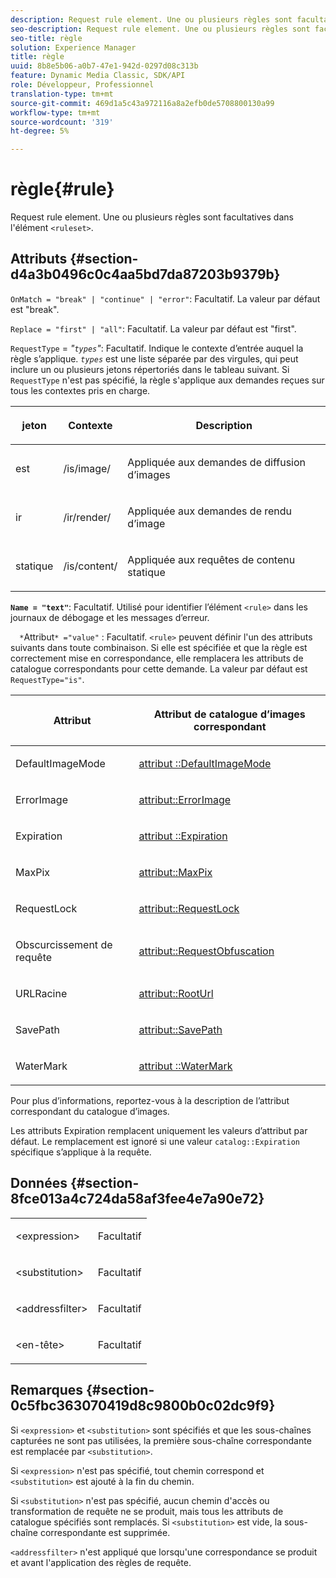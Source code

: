 ```yaml
---
description: Request rule element. Une ou plusieurs règles sont facultatives dans l’élément <ensemble de règles>.
seo-description: Request rule element. Une ou plusieurs règles sont facultatives dans l’élément <ensemble de règles>.
seo-title: règle
solution: Experience Manager
title: règle
uuid: 8b8e5b06-a0b7-47e1-942d-0297d08c313b
feature: Dynamic Media Classic, SDK/API
role: Développeur, Professionnel
translation-type: tm+mt
source-git-commit: 469d1a5c43a972116a8a2efb0de5708800130a99
workflow-type: tm+mt
source-wordcount: '319'
ht-degree: 5%

---
```



# règle{#rule}

Request rule element. Une ou plusieurs règles sont facultatives dans l&#39;élément `<ruleset>`.

## Attributs {#section-d4a3b0496c0c4aa5bd7da87203b9379b}

`OnMatch = "break" | "continue" | "error"`: Facultatif. La valeur par défaut est &quot;break&quot;.

`Replace = "first" | "all"`: Facultatif. La valeur par défaut est &quot;first&quot;.

`RequestType` =  *&quot;`types`&quot;*: Facultatif. Indique le contexte d’entrée auquel la règle s’applique. *`types`* est une liste séparée par des virgules, qui peut inclure un ou plusieurs jetons répertoriés dans le tableau suivant. Si `RequestType` n&#39;est pas spécifié, la règle s&#39;applique aux demandes reçues sur tous les contextes pris en charge.

<table id="table_4935E1ED03624DA6AF3F8DC9AAA10237"> 
 <thead> 
  <tr> 
   <th class="entry"> <p><b>jeton</b> </p> </th> 
   <th class="entry"> <p><b>Contexte</b> </p> </th> 
   <th class="entry"> <p><b>Description</b> </p> </th> 
  </tr> 
 </thead>
 <tbody> 
  <tr> 
   <td> <p> <span class="codeph"> est</span> </p> </td> 
   <td> <p> <span class="filepath"> /is/image/</span> </p> </td> 
   <td> <p>Appliquée aux demandes de diffusion d’images </p> </td> 
  </tr> 
  <tr> 
   <td> <p> <span class="codeph"> ir</span> </p> </td> 
   <td> <p> <span class="filepath"> /ir/render/</span> </p> </td> 
   <td> <p>Appliquée aux demandes de rendu d’image </p> </td> 
  </tr> 
  <tr> 
   <td> <p> <span class="codeph"> statique</span> </p> </td> 
   <td> <p> <span class="filepath"> /is/content/</span> </p> </td> 
   <td> <p>Appliquée aux requêtes de contenu statique </p> </td> 
  </tr> 
 </tbody> 
</table>

**`Name = "text"`**: Facultatif. Utilisé pour identifier l’élément `<rule>` dans les journaux de débogage et les messages d’erreur.

`  *`Attribut`* ="value"` : Facultatif. `<rule>` peuvent définir l&#39;un des attributs suivants dans toute combinaison. Si elle est spécifiée et que la règle est correctement mise en correspondance, elle remplacera les attributs de catalogue correspondants pour cette demande. La valeur par défaut est `RequestType="is"`.

<table id="table_67AED5BEADDF4DAC99B5EF46438C1ABC"> 
 <thead> 
  <tr> 
   <th class="entry"> <b> <span class="varname"> Attribut  </span> </b> </th> 
   <th class="entry"> <p>Attribut de catalogue d’images correspondant </p> </th> 
  </tr> 
 </thead>
 <tbody> 
  <tr> 
   <td> <p> <span class="codeph"> DefaultImageMode</span> </p> </td> 
   <td> <p><a href="../../../../../is-api/image-catalog/image-serving-api-ref/c-image-catalog-reference/c-attributes-reference/r-defaultimagemode.md#reference-8a996af162f84e46bbe9e6e0d4e26782" type="reference" format="dita" scope="local"> attribut ::DefaultImageMode</a> </p> </td> 
  </tr> 
  <tr> 
   <td> <p> <span class="codeph"> ErrorImage</span> </p> </td> 
   <td> <p><a href="../../../../../is-api/image-catalog/image-serving-api-ref/c-image-catalog-reference/c-attributes-reference/r-errorimage.md#reference-c494d5d8b2584fe3800f35baabd0292c" type="reference" format="dita" scope="local"> attribut::ErrorImage</a> </p> </td> 
  </tr> 
  <tr> 
   <td> <p> <span class="codeph"> Expiration</span> </p> </td> 
   <td> <p> <a href="../../../../../is-api/image-catalog/image-serving-api-ref/c-image-catalog-reference/c-attributes-reference/r-expiration.md#reference-a0bf4686425d4e00b8014c4950fb62b7" type="reference" format="dita" scope="local"> attribut ::Expiration</a> </p> </td> 
  </tr> 
  <tr> 
   <td> <p> <span class="codeph"> MaxPix</span> </p> </td> 
   <td> <p><a href="../../../../../is-api/image-catalog/image-serving-api-ref/c-image-catalog-reference/c-attributes-reference/r-maxpix.md#reference-e167d396ac794079ba8b5e6eb16eeda5" type="reference" format="dita" scope="local"> attribut::MaxPix  </a> </p> </td> 
  </tr> 
  <tr> 
   <td> <p> <span class="codeph"> RequestLock</span> </p> </td> 
   <td> <p> <a href="../../../../../is-api/image-catalog/image-serving-api-ref/c-image-catalog-reference/c-attributes-reference/r-requestlock.md#reference-8bbe2f581be847d3b9fa123e8e5e94b0" type="reference" format="dita" scope="local"> attribut::RequestLock</a> </p> </td> 
  </tr> 
  <tr> 
   <td> <p> <span class="codeph"> Obscurcissement de requête</span> </p> </td> 
   <td> <p> <a href="../../../../../is-api/image-catalog/image-serving-api-ref/c-image-catalog-reference/c-attributes-reference/r-requestobfuscation.md#reference-730a3330253343f893419ebd52baf0bd" type="reference" format="dita" scope="local"> attribut::RequestObfuscation</a> </p> </td> 
  </tr> 
  <tr> 
   <td> <p> <span class="codeph"> URLRacine</span> </p> </td> 
   <td> <p> <a href="../../../../../is-api/image-catalog/image-serving-api-ref/c-image-catalog-reference/c-attributes-reference/r-rooturl.md#reference-3b0e43881020409cbe642366913cf137" type="reference" format="dita" scope="local"> attribut::RootUrl</a> </p> </td> 
  </tr> 
  <tr> 
   <td> <p> <span class="codeph"> SavePath</span> </p> </td> 
   <td> <p> <a href="../../../../../is-api/image-catalog/image-serving-api-ref/c-image-catalog-reference/c-attributes-reference/r-savepath.md#reference-9c4686dc153b41d8a0751cde83615432" type="reference" format="dita" scope="local"> attribut::SavePath</a> </p> </td> 
  </tr> 
  <tr> 
   <td> <p> <span class="codeph"> WaterMark</span> </p> </td> 
   <td> <p><a href="../../../../../is-api/image-catalog/image-serving-api-ref/c-image-catalog-reference/c-attributes-reference/r-watermark.md#reference-942b50acb2dd43a5ae498dc41ea9ac9b" type="reference" format="dita" scope="local"> attribut ::WaterMark</a> </p> </td> 
  </tr> 
 </tbody> 
</table>

Pour plus d’informations, reportez-vous à la description de l’attribut correspondant du catalogue d’images.

Les attributs Expiration remplacent uniquement les valeurs d’attribut par défaut. Le remplacement est ignoré si une valeur `catalog::Expiration` spécifique s’applique à la requête.

## Données {#section-8fce013a4c724da58af3fee4e7a90e72}

<table id="simpletable_4F1C03671DA942A3A332B2C686A63C52"> 
 <tr class="strow"> 
  <td class="stentry"> <p><span class="codeph"> &lt;expression&gt;</span> </p></td> 
  <td class="stentry"> <p>Facultatif </p></td> 
 </tr> 
 <tr class="strow"> 
  <td class="stentry"> <p><span class="codeph"> &lt;substitution&gt;</span> </p></td> 
  <td class="stentry"> <p>Facultatif </p></td> 
 </tr> 
 <tr class="strow"> 
  <td class="stentry"> <p><span class="codeph"> &lt;addressfilter&gt;</span> </p></td> 
  <td class="stentry"> <p>Facultatif </p></td> 
 </tr> 
 <tr class="strow"> 
  <td class="stentry"> <p><span class="codeph"> &lt;en-tête&gt;</span> </p></td> 
  <td class="stentry"> <p>Facultatif </p></td> 
 </tr> 
</table>

## Remarques {#section-0c5fbc363070419d8c9800b0c02dc9f9}

Si `<expression>` et `<substitution>` sont spécifiés et que les sous-chaînes capturées ne sont pas utilisées, la première sous-chaîne correspondante est remplacée par `<substitution>`.

Si `<expression>` n&#39;est pas spécifié, tout chemin correspond et `<substitution>` est ajouté à la fin du chemin.

Si `<substitution>` n&#39;est pas spécifié, aucun chemin d&#39;accès ou transformation de requête ne se produit, mais tous les attributs de catalogue spécifiés sont remplacés. Si `<substitution>` est vide, la sous-chaîne correspondante est supprimée.

`<addressfilter>` n&#39;est appliqué que lorsqu&#39;une correspondance se produit et avant l&#39;application des règles de requête.
